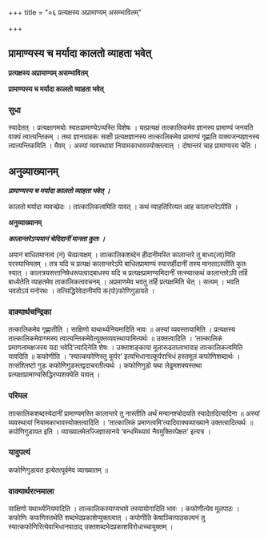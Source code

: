 +++
title = "०६ प्रत्यक्षस्य अप्रामाण्यम् असम्भावितम्"

+++


## प्रामाण्यस्य च मर्यादा कालतो व्याहता भवेत्

**प्रत्यक्षस्य अप्रामाण्यम् असम्भावितम्**

**प्रामाण्यस्य च मर्यादा कालतो व्याहता भवेत्**

### **सुधा**

स्यादेतत् । प्रत्यक्षागमयोः स्वतःप्रामाण्येऽप्यस्ति विशेषः । यत्प्रत्यक्षं तात्कालिकमेव ज्ञानस्य प्रामाण्यं जनयति वाक्यं त्वात्यन्तिकम् । तथा ज्ञानग्राहकः साक्षी प्रत्यक्षज्ञानस्य तात्कालिकमेव प्रामाण्यं गृह्णाति वाक्यजन्यज्ञानस्य त्वात्यन्तिकमिति । मैवम् । अस्यां व्यवस्थायां नियामकाभावस्योक्तत्वात् । दोषान्तरं चाह प्रामाण्यस्य चेति ।

## **अनुव्याख्यानम्**

***प्रामाण्यस्य च मर्यादा कालतो व्याहता भवेत् ।***

कालतो मर्यादा व्यवच्छेदः । तात्कालिकत्वमिति यावत् । कथं व्याहतिरित्यत आह कालान्तरेऽपीति ।

**अनुव्याख्यानम्**

***कालान्तरेऽप्यमानं चेदिदानीं मानता कुतः ।***

अमानं बाधितमानत्वं (नं) चेत्प्रत्यक्षम् । तात्कालिकशब्देन हीदानीमस्ति कालान्तरे तु बाध्य(त्व)मिति परस्याभिमतम् । तत्र यदि च प्रत्यक्षं कालान्तरेऽपि बाधितप्रामाण्यं स्यात्तर्हीदानीं तस्य मानताऽस्तीति कुतः स्यात् । कालत्रयसत्तानिषेधरूपत्वाद्बाधस्य यदि च प्रत्यक्षप्रामाण्यमिदानीं सत्स्यात्कथं कालान्तरेऽपि तर्हि बाध्येतेति व्याहतमेव ताकालिकत्ववचनम् । अप्रमाणमेव भवतु तर्हि प्रत्यक्षमिति चेत् । सत्यम् । भवति भवतोऽयं मनोरथः । तत्सिद्धिरेवेदानीमपि क(पो)फोणिगुडायते ।

### **वाक्यार्थचन्द्रिका**

तत्कालिकमेव गृह्णातीति । साक्षिणो याथार्थ्यनियमादिति भावः ॥ अस्यां व्यवस्तायामिति । प्रत्यक्षस्य तात्कालिकमेवागमस्य त्वात्यन्तिकमेवेत्युक्तव्यवस्थायामित्यर्थः ॥ उक्तत्वादिति । ‘तात्कालिकं प्रमाणत्वमक्षजस्य यदा भवेदि’त्यादिनेति शेषः । उक्ताशङ्काया मूलारूढतालाभायाह तात्कालिकत्वमिति यावदिति ॥ कफोणीति । ‘स्यात्कफोणिस्तु कूर्पर’ इत्यभिधानात्कूर्पराभिधं हस्तमूलं कफोणिशब्दार्थः । तत्संश्लिष्टो गुडः कफोणिगुडस्तद्वदाचरतीत्यर्थः । कफोणिगुडो यथा लेढुमशक्यस्तथा प्रत्यक्षाप्रामाण्यसिद्धिरप्यशक्येति यावत् ।

### **परिमल**

तात्कालिकशब्दस्येदानीं प्रामाण्यमस्ति कालान्तरे तु नास्तीति अर्थं मन्वानश्चोदयति स्यादेतदित्यादिना ॥ अस्यां व्यवस्थायां नियामकाभावस्योक्तत्वादिति । ‘तात्कालिकं प्रमाणत्वमि’त्यादिवाक्यव्याख्याने उक्तत्वादित्यर्थः ॥ कपोणिगुडायत इति । व्याख्यातमेतज्जिज्ञासानये ‘बन्धमिथ्यावं नैवमुक्तिरपेक्षत’ इत्यत्र ।

### **यादुपत्यं**

कफोणिगुडायत इत्येतत्पूर्वमेव व्याख्यातम् ॥

### **वाक्यार्थरत्नमाला**

साक्षिणो यथार्थ्यनियमादिति । तात्कालिकस्याप्यभावे तस्यायोगादिति भावः । कफोणीत्येव मूलपाठः । कफोणिः कफणिस्तथेति शब्दभेदप्रकाशेप्युक्तत्वात् । कपोणीति केषाञ्चित्पाठकल्पनं तु स्यात्कफोणिरित्येवाभिधानपाठाद् उक्तशब्दभेदप्रकाशविरोधाच्चायुक्तम् ।

